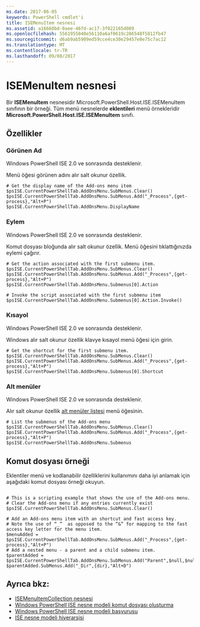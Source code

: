 ```yaml
---
ms.date: 2017-06-05
keywords: PowerShell cmdlet'i
title: ISEMenuItem nesnesi
ms.assetid: a16660bd-0aee-46fd-ac17-3f022165d089
ms.openlocfilehash: 5561955040e56110a6af0619c286548f5812fb47
ms.sourcegitcommit: d6ab9ab5909ed59cce4ce30e29457e0e75c7ac12
ms.translationtype: MT
ms.contentlocale: tr-TR
ms.lasthandoff: 09/08/2017
---
```

# <a name="the-isemenuitem-object"></a>ISEMenuItem nesnesi
  Bir **ISEMenuItem** nesnesidir Microsoft.PowerShell.Host.ISE.ISEMenuItem sınıfının bir örneği. Tüm menü nesnelerde **eklentileri** menü örnekleridir **Microsoft.PowerShell.Host.ISE.ISEMenuItem** sınıfı.

## <a name="properties"></a>Özellikler

### <a name="displayname"></a>Görünen Ad
  Windows PowerShell ISE 2.0 ve sonrasında desteklenir. 

 Menü öğesi görünen adını alır salt okunur özellik.

```
# Get the display name of the Add-ons menu item
$psISE.CurrentPowerShellTab.AddOnsMenu.SubMenus.Clear()
$psISE.CurrentPowerShellTab.AddOnsMenu.SubMenus.Add("_Process",{get-process},"Alt+P")
$psISE.CurrentPowerShellTab.AddOnsMenu.DisplayName

```

### <a name="action"></a>Eylem
  Windows PowerShell ISE 2.0 ve sonrasında desteklenir. 

 Komut dosyası bloğunda alır salt okunur özellik. Menü öğesini tıklattığınızda eylemi çağırır.

```
# Get the action associated with the first submenu item.
$psISE.CurrentPowerShellTab.AddOnsMenu.SubMenus.Clear()
$psISE.CurrentPowerShellTab.AddOnsMenu.SubMenus.Add("_Process",{get-process},"Alt+P")
$psISE.CurrentPowerShellTab.AddOnsMenu.Submenus[0].Action

# Invoke the script associated with the first submenu item 
$psISE.CurrentPowerShellTab.AddOnsMenu.Submenus[0].Action.Invoke()
```

### <a name="shortcut"></a>Kısayol
  Windows PowerShell ISE 2.0 ve sonrasında desteklenir. 

 Windows alır salt okunur özellik klavye kısayol menü öğesi için girin.

```
# Get the shortcut for the first submenu item.
$psISE.CurrentPowerShellTab.AddOnsMenu.SubMenus.Clear()
$psISE.CurrentPowerShellTab.AddOnsMenu.SubMenus.Add("_Process",{get-process},"Alt+P")
$psISE.CurrentPowerShellTab.AddOnsMenu.Submenus[0].Shortcut
```

### <a name="submenus"></a>Alt menüler
  Windows PowerShell ISE 2.0 ve sonrasında desteklenir. 

 Alır salt okunur özellik [alt menüler listesi](The-ISEMenuItemCollection-Object.md) menü öğesinin.

```
# List the submenus of the Add-ons menu
$psISE.CurrentPowerShellTab.AddOnsMenu.SubMenus.Clear()
$psISE.CurrentPowerShellTab.AddOnsMenu.SubMenus.Add("_Process",{get-process},"Alt+P")
$psISE.CurrentPowerShellTab.AddOnsMenu.Submenus
```

## <a name="scripting-example"></a>Komut dosyası örneği
 Eklentiler menü ve kodlanabilir özelliklerini kullanımını daha iyi anlamak için aşağıdaki komut dosyası örneği okuyun.

```

# This is a scripting example that shows the use of the Add-ons menu.
# Clear the Add-ons menu if any entries currently exist
$psISE.CurrentPowerShellTab.AddOnsMenu.SubMenus.Clear()

# Add an Add-ons menu item with an shortcut and fast access key.
# Note the use of “_”  as opposed to the “&” for mapping to the fast access key letter for the menu item.
$menuAdded = $psISE.CurrentPowerShellTab.AddOnsMenu.SubMenus.Add("_Process",{get-process},"Alt+P") 
# Add a nested menu - a parent and a child submenu item. 
$parentAdded = $psISE.CurrentPowerShellTab.AddOnsMenu.SubMenus.Add("Parent",$null,$null) 
$parentAdded.SubMenus.Add("_Dir",{dir},"Alt+D")

```

## <a name="see-also"></a>Ayrıca bkz:
- [ISEMenuItemCollection nesnesi](The-ISEMenuItemCollection-Object.md) 
- [Windows PowerShell ISE nesne modeli komut dosyası oluşturma](The-Windows-PowerShell-ISE-Scripting-Object-Model.md) 
- [Windows PowerShell ISE nesne modeli başvurusu](Windows-PowerShell-ISE-Object-Model-Reference.md)
- [ISE nesne modeli hiyerarşisi](The-ISE-Object-Model-Hierarchy.md)
